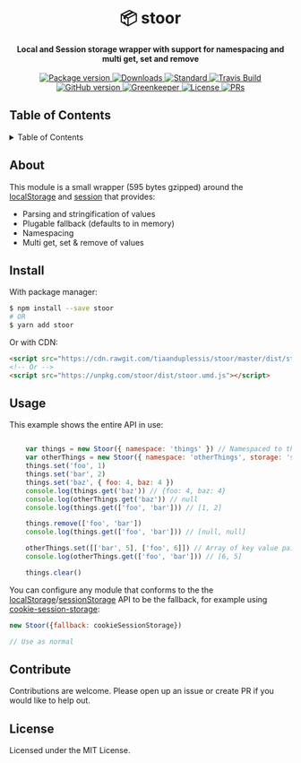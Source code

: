 <h1 align="center">📦 stoor</h1>
<div align="center">
  <strong>Local and Session storage wrapper with support for namespacing and multi get, set and remove</strong>
</div>
<br>
<div align="center">
  <a href="https://npmjs.org/package/stoor">
    <img src="https://img.shields.io/npm/v/stoor.svg?style=flat-square" alt="Package version" />
  </a>
  <a href="https://npmjs.org/package/stoor">
  <img src="https://img.shields.io/npm/dm/stoor.svg?style=flat-square" alt="Downloads" />
  </a>
  <a href="https://github.com/feross/standard">
    <img src="https://img.shields.io/badge/code%20style-standard-brightgreen.svg?style=flat-square" alt="Standard" />
  </a>
  <a href="https://travis-ci.org/tiaanduplessis/stoor">
    <img src="https://img.shields.io/travis/tiaanduplessis/stoor.svg?style=flat-square" alt="Travis Build" />
  </a>
  <a href="https://badge.fury.io/gh/tiaanduplessis%2Fstoor">
    <img src="https://badge.fury.io/gh/tiaanduplessis%2Fstoor.svg?style=flat-square" alt="GitHub version" />
  </a>
    <a href="https://greenkeeper.io/">
    <img src="https://badges.greenkeeper.io/tiaanduplessis/stoor.svg" alt="Greenkeeper" />
  </a>
  <a href="https://github.com/tiaanduplessis/stoor/blob/master/LICENSE">
    <img src="https://img.shields.io/npm/l/stoor.svg?style=flat-square" alt="License" />
  </a>
  <a href="http://makeapullrequest.com">
    <img src="https://img.shields.io/badge/PRs-welcome-brightgreen.svg?style=flat-square" alt="PRs" />
  </a>
</div>

<h2>Table of Contents</h2>
<details>
  <summary>Table of Contents</summary>
  <li><a href="#about">About</a></li>
  <li><a href="#install">Install</a></li>
  <li><a href="#usage">Usage</a></li>
  <li><a href="#contribute">Contribute</a></li>
  <li><a href="#license">License</a></li>
</details>

## About

This module is a small wrapper (595 bytes gzipped) around the [localStorage](https://developer.mozilla.org/en/docs/Web/API/Window/localStorage) and [session](https://developer.mozilla.org/en-US/docs/Web/API/Window/sessionStorage) that provides:

- Parsing and stringification of values
- Plugable fallback (defaults to in memory)
- Namespacing
- Multi get, set & remove of values

## Install

With package manager:

```sh
$ npm install --save stoor
# OR
$ yarn add stoor
```

Or with CDN:

```html
<script src="https://cdn.rawgit.com/tiaanduplessis/stoor/master/dist/stoor.umd.js"></script>
<!-- Or -->
<script src="https://unpkg.com/stoor/dist/stoor.umd.js"></script>
```

## Usage

This example shows the entire API in use:

```js

	var things = new Stoor({ namespace: 'things' }) // Namespaced to things and uses local storage
	var otherThings = new Stoor({ namespace: 'otherThings', storage: 'session' }) // Namespaced to other things and uses Session storage
	things.set('foo', 1)
	things.set('bar', 2)
	things.set('baz', { foo: 4, baz: 4 })
	console.log(things.get('baz')) // {foo: 4, baz: 4}
	console.log(otherThings.get('baz')) // null
	console.log(things.get(['foo', 'bar'])) // [1, 2]

	things.remove(['foo', 'bar'])
	console.log(things.get(['foo', 'bar'])) // [null, null]

	otherThings.set([['bar', 5], ['foo', 6]]) // Array of key value pairs to multi set
	console.log(otherThings.get(['foo', 'bar'])) // [6, 5]

	things.clear()

```

You can configure any module that conforms to the the [localStorage](https://developer.mozilla.org/en/docs/Web/API/Window/localStorage)/[sessionStorage](https://developer.mozilla.org/en-US/docs/Web/API/Window/sessionStorage) API to be the fallback, for example using [cookie-session-storage](https://github.com/tiaanduplessis/cookie-session-storage):

```js
new Stoor({fallback: cookieSessionStorage})

// Use as normal
```

## Contribute

Contributions are welcome. Please open up an issue or create PR if you would like to help out.

## License

Licensed under the MIT License.

